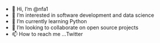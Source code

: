 - 👋 Hi, I’m @nfa1
- 👀 I’m interested in software development and data science
- 🌱 I’m currently learning Python
- 💞️ I’m looking to collaborate on open source projects
- 📫 How to reach me ...Twitter

<!---
nfa1/nfa1 is a ✨ special ✨ repository because its `README.md` (this file) appears on your GitHub profile.
You can click the Preview link to take a look at your changes.
--->
